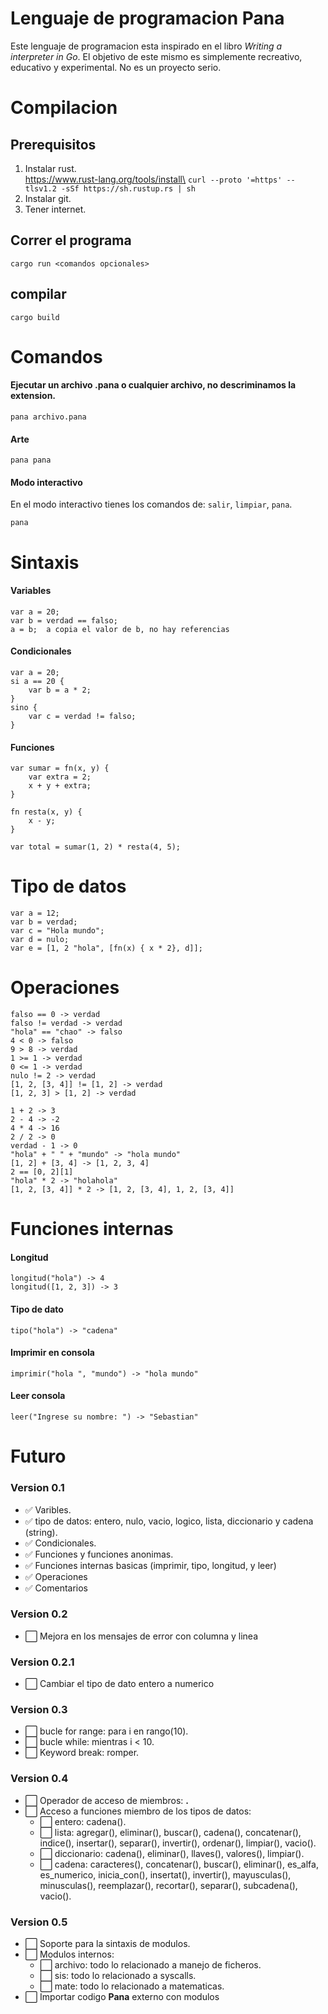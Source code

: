 # Lenguaje de programacion Pana
Este lenguaje de programacion esta inspirado en el libro *Writing a interpreter in Go*. El objetivo de este mismo es simplemente recreativo, educativo y experimental. No es un proyecto serio.

# Compilacion
## Prerequisitos
1. Instalar rust.\
https://www.rust-lang.org/tools/install\
```curl --proto '=https' --tlsv1.2 -sSf https://sh.rustup.rs | sh```
2. Instalar git.
3. Tener internet.

## Correr el programa
```cargo run <comandos opcionales>```

## compilar
```cargo build```

# Comandos
#### Ejecutar un archivo .pana o cualquier archivo, no descriminamos la extension.
```pana archivo.pana```

#### Arte
```pana pana```

#### Modo interactivo
En el modo interactivo tienes los comandos de: `salir`, `limpiar`, `pana`.

```pana```

# Sintaxis
#### Variables
```
var a = 20;
var b = verdad == falso;
a = b;  a copia el valor de b, no hay referencias
```

#### Condicionales
```
var a = 20;
si a == 20 {
    var b = a * 2;
}
sino {
    var c = verdad != falso;
}
```
#### Funciones 
```
var sumar = fn(x, y) {
    var extra = 2;
    x + y + extra;
}

fn resta(x, y) {
    x - y;
}

var total = sumar(1, 2) * resta(4, 5);
```
# Tipo de datos
```
var a = 12;
var b = verdad;
var c = "Hola mundo";
var d = nulo;
var e = [1, 2 "hola", [fn(x) { x * 2}, d]];
```

# Operaciones
```
falso == 0 -> verdad
falso != verdad -> verdad
"hola" == "chao" -> falso
4 < 0 -> falso
9 > 8 -> verdad
1 >= 1 -> verdad 
0 <= 1 -> verdad 
nulo != 2 -> verdad
[1, 2, [3, 4]] != [1, 2] -> verdad
[1, 2, 3] > [1, 2] -> verdad

1 + 2 -> 3
2 - 4 -> -2
4 * 4 -> 16
2 / 2 -> 0
verdad - 1 -> 0
"hola" + " " + "mundo" -> "hola mundo"
[1, 2] + [3, 4] -> [1, 2, 3, 4]
2 == [0, 2][1]
"hola" * 2 -> "holahola"
[1, 2, [3, 4]] * 2 -> [1, 2, [3, 4], 1, 2, [3, 4]]

```

# Funciones internas
#### Longitud
```
longitud("hola") -> 4
longitud([1, 2, 3]) -> 3
```
#### Tipo de dato
```
tipo("hola") -> "cadena"
```
#### Imprimir en consola
```
imprimir("hola ", "mundo") -> "hola mundo"
```
#### Leer consola
```
leer("Ingrese su nombre: ") -> "Sebastian"
```

# Futuro
### Version 0.1
- ✅ Varibles.
- ✅️ tipo de datos: entero, nulo, vacio, logico, lista, diccionario y cadena (string).
- ✅ Condicionales.
- ✅ Funciones y funciones anonimas.
- ✅ Funciones internas basicas (imprimir, tipo, longitud, y leer)
- ✅ Operaciones
- ️✅️ Comentarios

### Version 0.2
- ⬜️ Mejora en los mensajes de error con columna y linea

### Version 0.2.1
- ⬜️ Cambiar el tipo de dato entero a numerico

### Version 0.3
- ⬜ bucle for range: para i en rango(10).
- ⬜ bucle while: mientras i < 10.
- ⬜ Keyword break: romper.

### Version 0.4
- ⬜ Operador de acceso de miembros: **.**
- ⬜ Acceso a funciones miembro de los tipos de datos:
    - ⬜ entero: cadena().
    - ⬜ lista: agregar(), eliminar(), buscar(), cadena(), concatenar(), indice(), insertar(), separar(), invertir(), ordenar(), limpiar(), vacio().
    - ⬜ diccionario: cadena(), eliminar(), llaves(), valores(), limpiar().
    - ⬜ cadena: caracteres(), concatenar(), buscar(), eliminar(), es_alfa, es_numerico, inicia_con(), insertat(), invertir(), mayusculas(), minusculas(), reemplazar(), recortar(), separar(), subcadena(), vacio().

### Version 0.5
- ⬜ Soporte para la sintaxis de modulos.
- ⬜ Modulos internos:
    - ⬜ archivo: todo lo relacionado a manejo de ficheros.
    - ⬜ sis: todo lo relacionado a syscalls.
    - ⬜ mate: todo lo relacionado a matematicas.
- ⬜ Importar codigo **Pana** externo con modulos